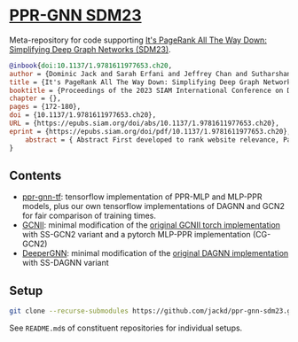# [PPR-GNN SDM23](https://github.com/jackd/ppr-gnn-sdm23)

Meta-repository for code supporting [It's PageRank All The Way Down: Simplifying Deep Graph Networks (SDM23)](https://epubs.siam.org/doi/abs/10.1137/1.9781611977653.ch20).

```bibtex
@inbook{doi:10.1137/1.9781611977653.ch20,
author = {Dominic Jack and Sarah Erfani and Jeffrey Chan and Sutharshan Rajasegarar and Christopher Leckie},
title = {It's PageRank All The Way Down: Simplifying Deep Graph Networks},
booktitle = {Proceedings of the 2023 SIAM International Conference on Data Mining (SDM)},
chapter = {},
pages = {172-180},
doi = {10.1137/1.9781611977653.ch20},
URL = {https://epubs.siam.org/doi/abs/10.1137/1.9781611977653.ch20},
eprint = {https://epubs.siam.org/doi/pdf/10.1137/1.9781611977653.ch20},
    abstract = { Abstract First developed to rank website relevance, PageRank has become ubiquitous in many areas of graph machine learning including deep learning. We demonstrate that a number of recently published deep graph neural networks are qualitatively equivalent to shallow networks utilizing Personalized PageRank (PPR), and that their performance improvements over existing PPR implementations can be fully explained by hyperparameter choices. We also show that PPR with these hyperparameters outperform more recently published sophisticated variations of PPR-based graph neural networks, and present efficient implementations that reduce training times and memory requirements while improving scalability. }
}
```

## Contents

- [ppr-gnn-tf](https://github.com/jackd/ppr-gnn-tf): tensorflow implementation of PPR-MLP and MLP-PPR models, plus our own tensorflow implementations of DAGNN and GCN2 for fair comparison of training times.
- [GCNII](https://github.com/jackd/GCNII): minimal modification of the [original GCNII torch implementation](https://github.com/chennnM/GCNII) with SS-GCN2 variant and a pytorch MLP-PPR implementation (CG-GCN2)
- [DeeperGNN](https://github.com/jackd/DeeperGNN): minimal modification of the [original DAGNN implementation](https://github.com/mengliu1998/DeeperGNN) with SS-DAGNN variant

## Setup

```bash
git clone --recurse-submodules https://github.com/jackd/ppr-gnn-sdm23.git
```

See `README.md`s of constituent repositories for individual setups.
